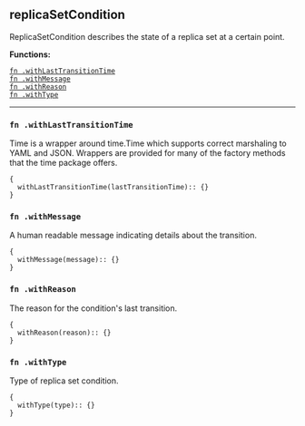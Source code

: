 
## replicaSetCondition
ReplicaSetCondition describes the state of a replica set at a certain point.

**Functions:**

[`fn .withLastTransitionTime`](#fn-withlasttransitiontime)  
[`fn .withMessage`](#fn-withmessage)  
[`fn .withReason`](#fn-withreason)  
[`fn .withType`](#fn-withtype)  

---


### `fn .withLastTransitionTime`
Time is a wrapper around time.Time which supports correct marshaling to YAML and JSON.  Wrappers are provided for many of the factory methods that the time package offers.
```jsonnet
{
  withLastTransitionTime(lastTransitionTime):: {}
}
```

### `fn .withMessage`
A human readable message indicating details about the transition.
```jsonnet
{
  withMessage(message):: {}
}
```

### `fn .withReason`
The reason for the condition's last transition.
```jsonnet
{
  withReason(reason):: {}
}
```

### `fn .withType`
Type of replica set condition.
```jsonnet
{
  withType(type):: {}
}
```

